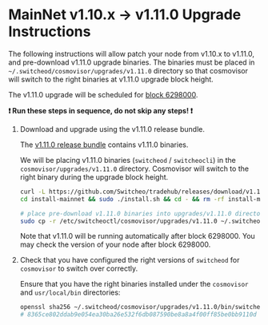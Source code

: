 # MainNet v1.10.x -> v1.11.0 Upgrade Instructions

The following instructions will allow patch your node from v1.10.x to v1.11.0, and pre-download v1.11.0 upgrade binaries. The binaries must be placed in `~/.switcheod/cosmovisor/upgrades/v1.11.0` directory so that cosmovisor will switch to the right binaries at v1.11.0 upgrade block height.

The v1.11.0 upgrade will be scheduled for [block 6298000](https://switcheo.org/blocks).

**:exclamation: Run these steps in sequence, do not skip any steps! :exclamation:**

1. Download and upgrade using the v1.11.0 release bundle.

    The [v1.11.0 release bundle](https://github.com/Switcheo/tradehub/releases/tag/v1.11.0) contains v1.11.0 binaries.

    We will be placing v1.11.0 binaries (`switcheod` / `switcheocli`) in the `cosmovisor/upgrades/v1.11.0` directory. Cosmovisor will switch to the right binary during the upgrade block height.

    ```bash
    curl -L https://github.com/Switcheo/tradehub/releases/download/v1.11.0/install-mainnet.tar.gz | tar -xz
    cd install-mainnet && sudo ./install.sh && cd - && rm -rf install-mainnet

    # place pre-download v1.11.0 binaries into upgrades/v1.11.0 directory
    sudo cp -r /etc/switcheoctl/cosmovisor/upgrades/v1.11.0 ~/.switcheod/cosmovisor/upgrades
    ```

    Note that v1.11.0 will be running automatically after block 6298000. You may check the version of your node after block 6298000.

2. Check that you have configured the right versions of `switcheod` for `cosmovisor` to switch over correctly.

    Ensure that you have the right binaries installed under the `cosmovisor` and `usr/local/bin` directories:

    ```bash
    openssl sha256 ~/.switcheod/cosmovisor/upgrades/v1.11.0/bin/switcheod
    # 8365ce802ddab9e054ea30ba26e532f6db087590be8a8a4f00ff85be0bb9110d
    ```
